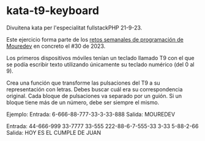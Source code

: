 # kata-t9-keyboard

Divuitena kata per l'especialitat fullstackPHP 21-9-23.


Este ejercicio forma parte de los [retos semanales de programación de Mouredev](https://retosdeprogramacion.com/semanales2023) en concreto el #30 de 2023.



Los primeros dispositivos móviles tenían un teclado llamado T9
con el que se podía escribir texto utilizando únicamente su
teclado numérico (del 0 al 9).

Crea una función que transforme las pulsaciones del T9 a su
representación con letras.
Debes buscar cuál era su correspondencia original.
Cada bloque de pulsaciones va separado por un guión.
Si un bloque tiene más de un número, debe ser siempre el mismo.

Ejemplo:
Entrada: 6-666-88-777-33-3-33-888
Salida: MOUREDEV

Entrada: 44-666-999 33-7777 33-555 222-88-6-7-555-33 3-33 5-88-2-66
Salida: HOY ES EL CUMPLE DE JUAN
